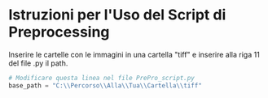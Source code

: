 
# Istruzioni per l'Uso del Script di Preprocessing

Inserire le cartelle con le immagini in una cartella "tiff" e inserire alla riga 11 del file .py il path.


```python
# Modificare questa linea nel file PrePro_script.py
base_path = "C:\\Percorso\\Alla\\Tua\\Cartella\\tiff"
